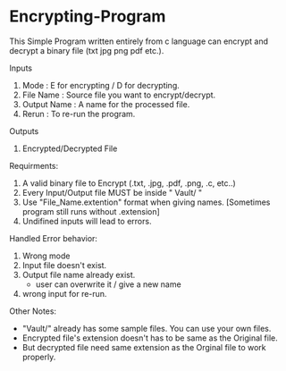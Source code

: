 # Encrypting-Program
This Simple Program written entirely from c language can encrypt and decrypt a binary file (txt jpg png pdf etc.).

Inputs
  1. Mode :         E for encrypting / D for decrypting.
  2. File Name :    Source file you want to encrypt/decrypt.
  3. Output Name :  A name for the processed file.
  4. Rerun :        To re-run the program.

  
Outputs
  1. Encrypted/Decrypted File


Requirments:
  1. A valid binary file to Encrypt (.txt, .jpg, .pdf, .png, .c, etc..)
  2. Every Input/Output file MUST be inside " Vault/ "
  3. Use "File_Name.extention" format when giving names. [Sometimes program still runs without .extension]
  4. Undifined inputs will lead to errors.


Handled Error behavior:
  1. Wrong mode
  2. Input file doesn't exist.
  3. Output file name already exist.
       - user can overwrite it / give a new name
  4. wrong input for re-run.

Other Notes:
  - "Vault/" already has some sample files. You can use your own files.
  - Encrypted file's extension doesn't has to be same as the Original file.
  - But decrypted file need same extension as the Orginal file to work properly.

